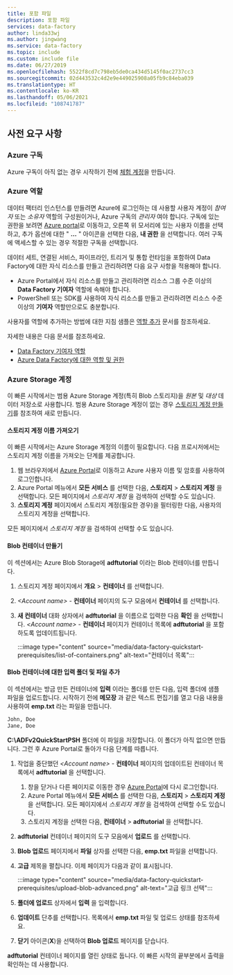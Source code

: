 ```yaml
---
title: 포함 파일
description: 포함 파일
services: data-factory
author: linda33wj
ms.author: jingwang
ms.service: data-factory
ms.topic: include
ms.custom: include file
ms.date: 06/27/2019
ms.openlocfilehash: 5522f8cd7c798eb5de0ca434d5145f0ac2737cc3
ms.sourcegitcommit: 02d443532c4d2e9e449025908a05fb9c84eba039
ms.translationtype: HT
ms.contentlocale: ko-KR
ms.lasthandoff: 05/06/2021
ms.locfileid: "108741787"
---
```

## <a name="prerequisites"></a>사전 요구 사항

### <a name="azure-subscription"></a>Azure 구독

Azure 구독이 아직 없는 경우 시작하기 전에 [체험 계정](https://azure.microsoft.com/free/)을 만듭니다.

### <a name="azure-roles"></a>Azure 역할

데이터 팩터리 인스턴스를 만들려면 Azure에 로그인하는 데 사용할 사용자 계정이 *참여자* 또는 *소유자* 역할의 구성원이거나, Azure 구독의 *관리자* 여야 합니다. 구독에 있는 권한을 보려면 [Azure portal](https://portal.azure.com)로 이동하고, 오른쪽 위 모서리에 있는 사용자 이름을 선택하고, 추가 옵션에 대한 " **...** " 아이콘을 선택한 다음, **내 권한** 을 선택합니다. 여러 구독에 액세스할 수 있는 경우 적절한 구독을 선택합니다.

데이터 세트, 연결된 서비스, 파이프라인, 트리거 및 통합 런타임을 포함하여 Data Factory에 대한 자식 리소스를 만들고 관리하려면 다음 요구 사항을 적용해야 합니다.

- Azure Portal에서 자식 리소스를 만들고 관리하려면 리소스 그룹 수준 이상의 **Data Factory 기여자** 역할에 속해야 합니다.
- PowerShell 또는 SDK를 사용하여 자식 리소스를 만들고 관리하려면 리소스 수준 이상의 **기여자** 역할만으로도 충분합니다.

사용자를 역할에 추가하는 방법에 대한 지침 샘플은 [역할 추가](../../cost-management-billing/manage/add-change-subscription-administrator.md) 문서를 참조하세요.

자세한 내용은 다음 문서를 참조하세요.

- [Data Factory 기여자 역할](../../role-based-access-control/built-in-roles.md#data-factory-contributor)
- [Azure Data Factory에 대한 역할 및 권한](../concepts-roles-permissions.md)

### <a name="azure-storage-account"></a>Azure Storage 계정

이 빠른 시작에서는 범용 Azure Storage 계정(특히 Blob 스토리지)을 *원본* 및 *대상* 데이터 저장소로 사용합니다. 범용 Azure Storage 계정이 없는 경우 [스토리지 계정 만들기](../../storage/common/storage-account-create.md)를 참조하여 새로 만듭니다. 

#### <a name="get-the-storage-account-name"></a>스토리지 계정 이름 가져오기

이 빠른 시작에서는 Azure Storage 계정의 이름이 필요합니다. 다음 프로시저에서는 스토리지 계정 이름을 가져오는 단계를 제공합니다. 

1. 웹 브라우저에서 [Azure Portal](https://portal.azure.com)로 이동하고 Azure 사용자 이름 및 암호를 사용하여 로그인합니다.
2. Azure Portal 메뉴에서 **모든 서비스** 를 선택한 다음, **스토리지** > **스토리지 계정** 을 선택합니다. 모든 페이지에서 *스토리지 계정* 을 검색하여 선택할 수도 있습니다.
3. **스토리지 계정** 페이지에서 스토리지 계정(필요한 경우)을 필터링한 다음, 사용자의 스토리지 계정을 선택합니다. 

모든 페이지에서 *스토리지 계정* 을 검색하여 선택할 수도 있습니다.

#### <a name="create-a-blob-container"></a>Blob 컨테이너 만들기

이 섹션에서는 Azure Blob Storage에 **adftutorial** 이라는 Blob 컨테이너를 만듭니다.

1. 스토리지 계정 페이지에서 **개요** > **컨테이너** 를 선택합니다.
2. *\<Account name>*  - **컨테이너** 페이지의 도구 모음에서 **컨테이너** 를 선택합니다.
3. **새 컨테이너** 대화 상자에서 **adftutorial** 을 이름으로 입력한 다음 **확인** 을 선택합니다. *\<Account name>*  - **컨테이너** 페이지가 컨테이너 목록에 **adftutorial** 을 포함하도록 업데이트됩니다.

   :::image type="content" source="media/data-factory-quickstart-prerequisites/list-of-containers.png" alt-text="컨테이너 목록":::


#### <a name="add-an-input-folder-and-file-for-the-blob-container"></a>Blob 컨테이너에 대한 입력 폴더 및 파일 추가

이 섹션에서는 방금 만든 컨테이너에 **입력** 이라는 폴더를 만든 다음, 입력 폴더에 샘플 파일을 업로드합니다. 시작하기 전에 **메모장** 과 같은 텍스트 편집기를 열고 다음 내용을 사용하여 **emp.txt** 라는 파일을 만듭니다.

```emp.txt
John, Doe
Jane, Doe
```

**C:\ADFv2QuickStartPSH** 폴더에 이 파일을 저장합니다. 이 폴더가 아직 없으면 만듭니다. 그런 후 Azure Portal로 돌아가 다음 단계를 따릅니다.

1. 작업을 중단했던 *\<Account name>*  - **컨테이너** 페이지의 업데이트된 컨테이너 목록에서 **adftutorial** 을 선택합니다.

   1. 창을 닫거나 다른 페이지로 이동한 경우 [Azure Portal](https://portal.azure.com)에 다시 로그인합니다.
   1. Azure Portal 메뉴에서 **모든 서비스** 를 선택한 다음, **스토리지** > **스토리지 계정** 을 선택합니다. 모든 페이지에서 *스토리지 계정* 을 검색하여 선택할 수도 있습니다.
   1. 스토리지 계정을 선택한 다음, **컨테이너** > **adftutorial** 을 선택합니다.

2. **adftutorial** 컨테이너 페이지의 도구 모음에서 **업로드** 를 선택합니다.
3. **Blob 업로드** 페이지에서 **파일** 상자를 선택한 다음, **emp.txt** 파일을 선택합니다.
4. **고급** 제목을 펼칩니다. 이제 페이지가 다음과 같이 표시됩니다.

   :::image type="content" source="media/data-factory-quickstart-prerequisites/upload-blob-advanced.png" alt-text="고급 링크 선택":::

5. **폴더에 업로드** 상자에서 **입력** 을 입력합니다.
6. **업데이트** 단추를 선택합니다. 목록에서 **emp.txt** 파일 및 업로드 상태를 참조하세요.
7. **닫기** 아이콘(**X**)을 선택하여 **Blob 업로드** 페이지를 닫습니다.

**adftutorial** 컨테이너 페이지를 열린 상태로 둡니다. 이 빠른 시작의 끝부분에서 출력을 확인하는 데 사용합니다.